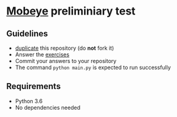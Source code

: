 # [Mobeye](https://www.mobeye-app.com) preliminiary test

## Guidelines

- [duplicate](https://help.github.com/articles/duplicating-a-repository/) this repository (do **not** fork it)
- Answer the [exercises](https://github.com/Mobeye/algorithm-test-python/blob/master/exercises.py)
- Commit your answers to your repository
- The command ``python main.py`` is expected to run successfully 

## Requirements

- Python 3.6
- No dependencies needed

